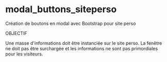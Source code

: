 ﻿# modal_buttons_siteperso

Création de boutons en modal avec Bootstrap pour site perso


OBJECTIF

Une masse d'informations doit être instanciée sur le site perso.
La fenêtre ne doit pas être surchargée et les informations ne sont pas primordiales pour les visiteurs.



